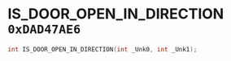 # IS_DOOR_OPEN_IN_DIRECTION `0xDAD47AE6`

```cpp
int IS_DOOR_OPEN_IN_DIRECTION(int _Unk0, int _Unk1);
```